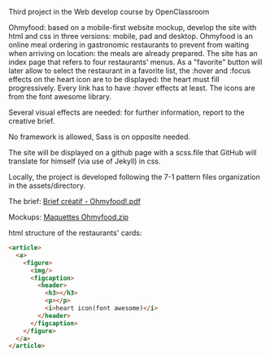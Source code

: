 Third project in the Web develop course by OpenClassroom

Ohmyfood: based on a mobile-first website mockup, develop the site with html and css in three versions: mobile, pad and desktop. Ohmyfood is an online meal ordering in gastronomic restaurants to prevent from waiting when arriving on location: the meals are already prepared.
The site has an index page that refers to four restaurants' menus.
As a "favorite" button will later allow to select the restaurant in a favorite list, the :hover and :focus effects on the heart icon are to be displayed: the heart must fill progressively.
Every link has to have :hover effects at least.
The icons are from the font awesome library.

Several visual effects are needed: for further information, report to the creative brief.

No framework is allowed, Sass is on opposite needed.

The site will be displayed on a github page with a scss.file that GitHub will translate for himself (via use of Jekyll) in css.

Locally, the project is developed following the 7-1 pattern files organization in the assets/directory.

The brief:
[Brief créatif - Ohmyfood!.pdf](https://github.com/Kulwch/JulienNanquette_3_06042021/files/6302212/Brief.creatif.-.Ohmyfood.pdf)

Mockups:
[Maquettes Ohmyfood.zip](https://github.com/Kulwch/JulienNanquette_3_06042021/files/6302215/Maquettes.Ohmyfood.zip)

html structure of the restaurants' cards:
```html
<article>
  <a>
    <figure>
      <img/>
      <figcaption>
        <header>
          <h3></h3>
          <p></p>
          <i>heart icon(font awesome)</i>
        </header>
      </figcaption>
    </figure>
  </a>
</article>
```
